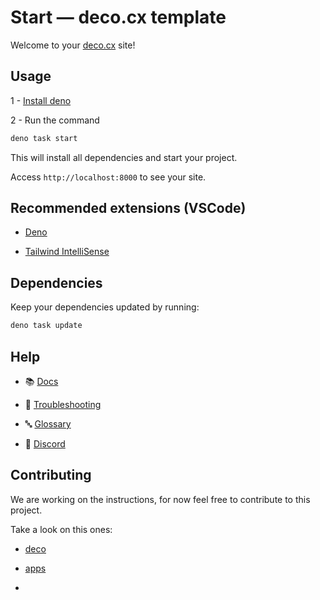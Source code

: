 # Start — deco.cx template 

Welcome to your [deco.cx](https://deco.cx) site!

## Usage

1 - [Install deno](https://docs.deno.com/runtime/manual/getting_started/installation/)


2 - Run the command

```sh
deno task start
```

This will install all dependencies and start your project.

Access `http://localhost:8000` to see your site.

## Recommended extensions (VSCode)

- [Deno](https://marketplace.visualstudio.com/items?itemName=denoland.vscode-deno)

- [Tailwind IntelliSense](https://marketplace.visualstudio.com/items?itemName=bradlc.vscode-tailwindcss)

## Dependencies

Keep your dependencies updated by running:

```sh
deno task update
```

## Help

- 📚 [Docs](https://www.deco.cx/docs/en/overview)

- 🚨 [Troubleshooting](https://deco.cx/docs/en/reference/troubleshooting)

- 🔤 [Glossary](https://deco.cx/glossary)

- 👥 [Discord](https://deco.cx/discord)

## Contributing

We are working on the instructions, for now feel free to contribute to this project.

Take a look on this ones:
- [deco](https://github.com/deco-cx/deco/)
- [apps](https://github.com/deco-cx/apps/)

- 
